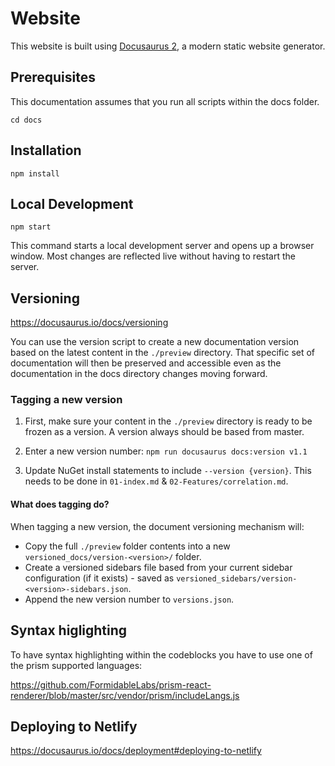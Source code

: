 # Website

This website is built using [Docusaurus 2](https://docusaurus.io/), a modern static website generator.

## Prerequisites
This documentation assumes that you run all scripts within the docs folder.

```console
cd docs
```


## Installation

```console
npm install
```

## Local Development

```console
npm start
```

This command starts a local development server and opens up a browser window. Most changes are reflected live without having to restart the server.

## Versioning
https://docusaurus.io/docs/versioning

You can use the version script to create a new documentation version based on the latest content in the `./preview` directory. That specific set of documentation will then be preserved and accessible even as the documentation in the docs directory changes moving forward.

### Tagging a new version

1. First, make sure your content in the `./preview` directory is ready to be frozen as a version. A version always should be based from master.
2. Enter a new version number:
`npm run docusaurus docs:version v1.1`

4. Update NuGet install statements to include `--version {version}`. This needs to be done in `01-index.md` & `02-Features/correlation.md`.

#### What does tagging do?

When tagging a new version, the document versioning mechanism will:

- Copy the full `./preview` folder contents into a new `versioned_docs/version-<version>/` folder.
- Create a versioned sidebars file based from your current sidebar configuration (if it exists) - saved as `versioned_sidebars/version-<version>-sidebars.json`.
- Append the new version number to `versions.json`.

## Syntax higlighting

To have syntax highlighting within the codeblocks you have to use one of the prism supported languages:

https://github.com/FormidableLabs/prism-react-renderer/blob/master/src/vendor/prism/includeLangs.js
## Deploying to Netlify

https://docusaurus.io/docs/deployment#deploying-to-netlify
